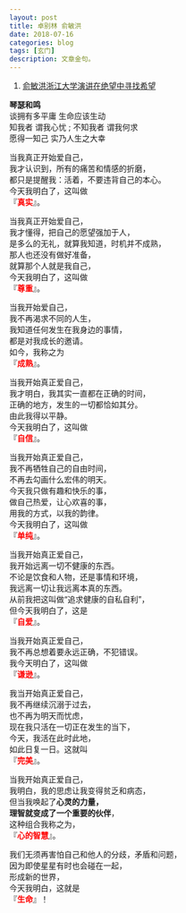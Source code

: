 ```yaml
---
layout: post
title: 卓别林 俞敏洪
date: 2018-07-16
categories: blog
tags: [玄门]
description: 文章金句。
---
```


1. [俞敏洪浙江大学演讲在绝望中寻找希望](http://video.tudou.com/v/XMTk5NjgxMDk2NA==.html?__fr=oldtd)<br>

**琴瑟和鸣**<br>
谈拥有多平庸 生命应该生动<br>
知我者 谓我心忧 ; 不知我者 谓我何求<br>
愿得一知己 实乃人生之大幸


当我真正开始爱自己，<br>
我才认识到，所有的痛苦和情感的折磨，<br>
都只是提醒我：活着，不要违背自己的本心。<br>
今天我明白了，这叫做 <br>『<font color="#FF0000"><b>真实</b></font>』。


当我真正开始爱自己，<br>
我才懂得，把自己的愿望强加于人，<br>
是多么的无礼，就算我知道，时机并不成熟，<br>
那人也还没有做好准备，<br>
就算那个人就是我自己，<br>
今天我明白了，这叫做<br>
『<font color="#FF0000"><b>尊重</b></font>』。


当我开始爱自己，<br>
我不再渴求不同的人生，<br>
我知道任何发生在我身边的事情，<br>
都是对我成长的邀请。<br>
如今，我称之为<br>
『<font color="#FF0000"><b>成熟</b></font>』。


当我开始真正爱自己，<br>
我才明白，我其实一直都在正确的时间，<br>
正确的地方，发生的一切都恰如其分。<br>
由此我得以平静。<br>
今天我明白了，这叫做<br>
『<font color="#FF0000"><b>自信</b></font>』。


当我开始真正爱自己，<br>
我不再牺牲自己的自由时间，<br>
不再去勾画什么宏伟的明天。<br>
今天我只做有趣和快乐的事，<br>
做自己热爱，让心欢喜的事，<br>
用我的方式，以我的韵律。<br>
今天我明白了，这叫做<br>
『<font color="#FF0000"><b>单纯</b></font>』。


当我开始真正爱自己，<br>
我开始远离一切不健康的东西。<br>
不论是饮食和人物，还是事情和环境，<br>
我远离一切让我远离本真的东西。<br>
从前我把这叫做“追求健康的自私自利”，<br>
但今天我明白了，这是<br>
『<font color="#FF0000"><b>自爱</b></font>』。


当我开始真正爱自己，<br>
我不再总想着要永远正确，不犯错误。<br>
我今天明白了，这叫做<br>
『<font color="#FF0000"><b>谦逊</b></font>』。

 

我当开始真正爱自己，<br>
我不再继续沉溺于过去，<br>
也不再为明天而忧虑，<br>
现在我只活在一切正在发生的当下，<br>
今天，我活在此时此地，<br>
如此日复一日。这就叫<br>
『<font color="#FF0000"><b>完美</b></font>』。


当我开始真正爱自己，<br>
我明白，我的思虑让我变得贫乏和病态，<br>
但当我唤起了**心灵的力量，<br>
理智就变成了一个重要的伙伴**，<br>
这种组合我称之为，<br>
『<font color="#FF0000"><b>心的智慧</b></font>』。

 

我们无须再害怕自己和他人的分歧，矛盾和问题，<br>
因为即使星星有时也会碰在一起，<br>
形成新的世界，<br>
今天我明白，这就是<br>
『<font color="#FF0000"><b>生命</b></font>』！






